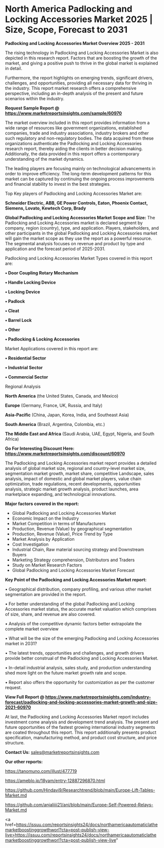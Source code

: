 # North America Padlocking and Locking Accessories Market 2025 | Size, Scope, Forecast to 2031

<Strong> Padlocking and Locking Accessories Market Overview 2025 - 2031</strong>

The rising technology in Padlocking and Locking Accessories Market is also depicted in this research report. Factors that are boosting the growth of the market, and giving a positive push to thrive in the global market is explained in detail.

Furthermore, the report highlights on emerging trends, significant drivers, challenges, and opportunities, providing all necessary data for thriving in the industry. This report market research offers a comprehensive perspective, including an in-depth analysis of the present and future scenarios within the industry.

<strong>Request Sample Report @ <a href=https://www.marketreportsinsights.com/sample/60970>https://www.marketreportsinsights.com/sample/60970</a></strong>

The market overview included in this report provides information from a wide range of resources like government organizations, established companies, trade and industry associations, industry brokers and other such regulatory and non-regulatory bodies. The data acquired from these organizations authenticate the Padlocking and Locking Accessories research report, thereby aiding the clients in better decision making. Additionally, the data provided in this report offers a contemporary understanding of the market dynamics.

The leading players are focusing mainly on technological advancements in order to improve efficiency. The long-term development patterns for this market can be captured by continuing the ongoing process improvements and financial stability to invest in the best strategies.

Top Key players of Padlocking and Locking Accessories Market are:

<strong>Schneider Electric, ABB, GE Power Controls, Eaton, Phoenix Contact, Siemens, Lovato, Kewtech Corp, Brady</strong>

<strong><b>Global Padlocking and Locking Accessories Market Scope and Size:</b></strong>
The Padlocking and Locking Accessories market is declared segment by company, region (country), type, and application. Players, stakeholders, and other participants in the global Padlocking and Locking Accessories market will gain the market scope as they use the report as a powerful resource. The segmental analysis focuses on revenue and product by type and application and the forecast period of 2025-2031.

Padlocking and Locking Accessories Market Types covered in this report are:

<strong>• Door Coupling Rotary Mechanism

• Handle Locking Device

• Locking Device

• Padlock

• Cleat

• Barrel Lock

• Other

• Padlocking & Locking Accessories</strong>

Market Applications covered in this report are:

<strong>• Residential Sector

• Industrial Sector

• Commercial Sector</strong> 

Regional Analysis

<strong>North America</strong> (the United States, Canada, and Mexico)

<strong>Europe</strong> (Germany, France, UK, Russia, and Italy)

<strong>Asia-Pacific</strong> (China, Japan, Korea, India, and Southeast Asia)

<strong>South America</strong> (Brazil, Argentina, Colombia, etc.)

<strong>The Middle East and Africa</strong> (Saudi Arabia, UAE, Egypt, Nigeria, and South Africa)

<strong>Go For Interesting Discount Here: <a href=https://www.marketreportsinsights.com/discount/60970>https://www.marketreportsinsights.com/discount/60970</a></strong>

The Padlocking and Locking Accessories market report provides a detailed analysis of global market size, regional and country-level market size, segmentation market growth, market share, competitive Landscape, sales analysis, impact of domestic and global market players, value chain optimization, trade regulations, recent developments, opportunities analysis, strategic market growth analysis, product launches, area marketplace expanding, and technological innovations.

<strong><b>Major factors covered in the report:</b></strong>
<ul>
  <li>Global Padlocking and Locking Accessories Market </li>
  <li>Economic Impact on the Industry</li>
  <li>Market Competition in terms of Manufacturers</li>
  <li>Production, Revenue (Value) by geographical segmentation</li>
  <li>Production, Revenue (Value), Price Trend by Type</li>
  <li>Market Analysis by Application</li>
  <li>Cost Investigation</li>
  <li>Industrial Chain, Raw material sourcing strategy and Downstream Buyers</li>
  <li>Marketing Strategy comprehension, Distributors and Traders</li>
  <li>Study on Market Research Factors</li>
  <li>Global Padlocking and Locking Accessories Market Forecast</li>
</ul>

<strong><b>Key Point of the Padlocking and Locking Accessories Market report:</b></strong>

• Geographical distribution, company profiling, and various other market segmentation are provided in the report.

• For better understanding of the global Padlocking and Locking Accessories market status, the accurate market valuation which comprises of size, share, and revenue are also covered.

• Analysis of the competitive dynamic factors better extrapolate the complete market overview

• What will be the size of the emerging Padlocking and Locking Accessories market in 2031?

• The latest trends, opportunities and challenges, and growth drivers provide better construal of the Padlocking and Locking Accessories Market.

• In-detail industrial analysis, sales study, and production understanding shed more light on the future market growth rate and scope.

• Report also offers the opportunity for customization as per the customer request.

<strong><b>View Full Report @ <a href=https://www.marketreportsinsights.com/industry-forecast/padlocking-and-locking-accessories-market-growth-and-size-2021-60970>https://www.marketreportsinsights.com/industry-forecast/padlocking-and-locking-accessories-market-growth-and-size-2021-60970</a></b></strong>


At last, the Padlocking and Locking Accessories Market report includes investment come analysis and development trend analysis. The present and future opportunities of the fastest growing international industry segments are coated throughout this report. This report additionally presents product specification, manufacturing method, and product cost structure, and price structure.

<strong>Contact Us:</strong>
sales@marketreportsinsights.com

<strong>Our other reports:</strong>

<a href=https://tanomuno.com/illust/477719>https://tanomuno.com/illust/477719</a>

<a href=https://ameblo.jp/18yam/entry-12887296870.html>https://ameblo.jp/18yam/entry-12887296870.html</a>

<a href=https://github.com/Hindavi9/Researchtrend/blob/main/Europe-Lift-Tables-Market.md>https://github.com/Hindavi9/Researchtrend/blob/main/Europe-Lift-Tables-Market.md</a>

<a href=https://github.com/anjaliiii21/ani/blob/main/Europe-Self-Powered-Relays-Market.md>https://github.com/anjaliiii21/ani/blob/main/Europe-Self-Powered-Relays-Market.md</a>

<a href=https://issuu.com/reportsinsights24/docs/northamericaautomaticlathemarketboostinggrowthworl?cta=post-publish-view-live>https://issuu.com/reportsinsights24/docs/northamericaautomaticlathemarketboostinggrowthworl?cta=post-publish-view-live</a>"

